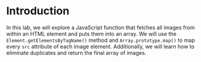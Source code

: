 # Introduction

In this lab, we will explore a JavaScript function that fetches all images from within an HTML element and puts them into an array. We will use the `Element.getElementsByTagName()` method and `Array.prototype.map()` to map every `src` attribute of each image element. Additionally, we will learn how to eliminate duplicates and return the final array of images.
